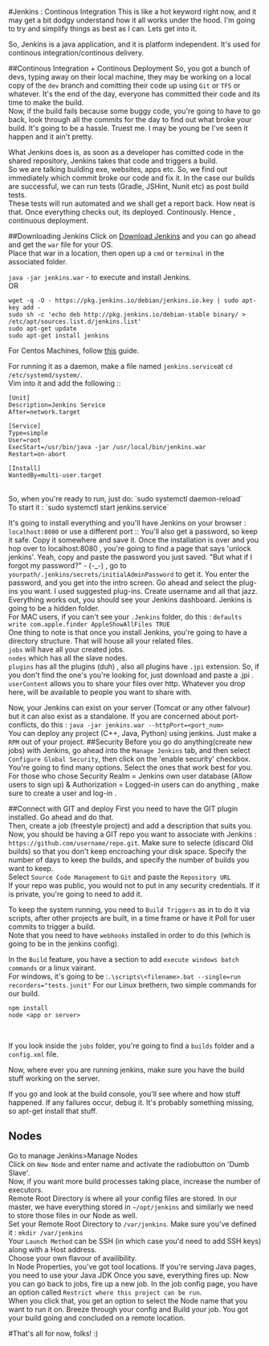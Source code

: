 #Jenkins : Continous Integration
This is like a hot keyword right now, and it may get a bit dodgy understand how it all works under the hood. I'm going to try and simplify things as best as I can. Lets get into it.</br>

So, Jenkins is a java application, and it is platform independent. It's used for continous integration/continous delivery. </br>

##Continous Integration + Continous Deployment
So, you got a bunch of devs, typing away on their local machine, they may be working on a local copy of the `dev` branch and comitting their code up using `Git` or `TFS` or whatever. It's the end of the day, everyone has committed their code and its time to
make the build.</br>Now, if the build fails because some buggy code, you're going to have to go back, look through all the commits for the day to find out what broke your build. It's going to be a hassle. Truest me. I may be young be I've seen it happen and it ain't pretty.

What Jenkins does is, as soon as a developer has comitted code in the shared repository, Jenkins takes that code and triggers a build.</br>So we are talking building exe, websites, apps etc. So, we find out immediately which commit broke our code and fix it. 
In the case our builds are successful, we can run tests (Gradle, JSHint, Nunit etc) as post build tests.</br>These tests will run automated and we shall get a report back. How neat is that. Once everything checks out, its deployed. Continously. Hence , continuous deployment.

##Downloading Jenkins
Click on [Download Jenkins](https://jenkins.io/) and you can go ahead and get the `war` file for your OS.</br> 
Place that war in a location, then open up a `cmd` or `terminal` in the associated folder.</br>

`java -jar jenkins.war` - to execute and install Jenkins.</br>
OR</br>
```
wget -q -O - https://pkg.jenkins.io/debian/jenkins.io.key | sudo apt-key add -
sudo sh -c 'echo deb http://pkg.jenkins.io/debian-stable binary/ > /etc/apt/sources.list.d/jenkins.list'
sudo apt-get update
sudo apt-get install jenkins
```
For Centos Machines, follow [this](https://www.digitalocean.com/community/tutorials/how-to-set-up-jenkins-for-continuous-development-integration-on-centos-7) guide.</br>

For running it as a daemon, make a file named `jenkins.service`at `cd /etc/systemd/system/`.</br>
Vim into it and add the following ::
```
[Unit]
Description=Jenkins Service
After=network.target

[Service]
Type=simple
User=root
ExecStart=/usr/bin/java -jar /usr/local/bin/jenkins.war
Restart=on-abort

[Install]
WantedBy=multi-user.target
```
</br>
So, when you're ready to run, just do: `sudo systemctl daemon-reload`</br>
To start it : `sudo systemctl start jenkins.service`</br>


It's going to install everything and you'll have Jenkins on your browser : `localhost:8080` or use a different port ::
You'll also get a password, so keep it safe. Copy it somewhere and save it. Once the installation is over and you hop over to localhost:8080 , you're going to find a page that says 'unlock jenkins'. Yeah, copy and paste the password you just saved.
"But what if I forgot my password?" - (-_-) , go to `yourpath/.jenkins/secrets/initialAdminPassword` to get it. 
You enter the password, and you get into the intro screen. Go ahead and select the plug-ins you want. I used suggested plug-ins. Create username and all that jazz. Everything works out, you should see your Jenkins dashboard.
Jenkins is going to be a hidden folder.
</br>
For MAC users, if you can't see your `.Jenkins` folder, do this : `defaults write com.apple.finder AppleShowAllFiles TRUE` 
</br>
One thing to note is that once you install Jenkins, you're going to have a directory structure. That will house all your related files. </br>
`jobs` will have all your created jobs.</br>
`nodes` which has all the slave nodes.</br>
`plugins` has all the plugins (duh) , also all plugins have `.jpi` extension. So, if you don't find the one's you're looking for, just download and paste a .jpi .</br>
`userContent` allows you to share your files over http. Whatever you drop here, will be available to people you want to share with.</br>


Now, your Jenkins can exist on your server (Tomcat or any other falvour) but it can also exist as a standalone. If you are concerned about port-conflicts, do this :  `java -jar jenkins.war --httpPort=<port_num>`
</br>
You can deploy any project (C++, Java, Python) using jenkins. Just make a `RPM` out of your project.
##Security
Before you go do anything(create new jobs) with Jenkins, go ahead into the `Manage Jenkins` tab, and then select `Configure Global Security`, then click on the 'enable security' checkbox. You're going to find many options. Select the ones that work best for you.
For those who chose Security Realm = Jenkins own user database (Allow users to sign up) & Authorization = Logged-in users can do anything , make sure to create a user and log-in .

##Connect with GIT and deploy
First you need to have the GIT plugin installed. Go ahead and do that. </br>
Then, create a job (freestyle project) and add a description that suits you. Now, you should be having a GIT repo you want to associate with Jenkins : `https://github.com/username/repo.git`. Make sure to selecte (discard Old builds) so that you don't keep encroaching your disk space.
Specify the number of days to keep the builds, and specify the number of builds you want to keep.</br>
Select `Source Code Management` to `Git` and paste the `Repository URL`</br>
If your repo was public, you would not to put in any security credentials. If it is private, you're going to need to add it. </br>

To keep the system running, you need to `Build Triggers` as in to do it via scripts, after other projects are built, in a time frame or have it Poll for user commits to trigger a build.</br>
Note that you need to have `webhooks` installed in order to do this (which is going to be in the jenkins config).</br>

In the `Build` feature, you have a section to add `execute windows batch commands` or a linux vairant. </br>
For windows, it's going to be :`.\scripts\<filename>.bat --single=run recorders="tests.junit"`
For our Linux brethern, two simple commands for our build.</br>
```
npm install
node <app or server> 
```
</br>


If you look inside the `jobs` folder, you're going to find a `builds` folder and a `config.xml` file. </br>

Now, where ever you are running jenkins, make sure you have the build stuff working on the server.</br>

If you go and look at the build console, you'll see where and how stuff happened. If any failures occur, debug it. It's probably something missing, so apt-get install that stuff.</br>

## Nodes 
Go to manage Jenkins>Manage Nodes </br>
Click on `New Node` and enter name and activate the radiobutton on 'Dumb Slave'.</br>
Now, if you want more build processes taking place, increase the number of executors. </br>
Remote Root Directory is where all your config files are stored. In our master, we have everything stored in `~/opt/jenkins` and similarly we need to store those files in our Node as well. </br>
Set your Remote Root Directory to `/var/jenkins`. Make sure you've defined it : `mkdir /var/jenkins` </br>
Your `Launch Method` can be SSH (in which case you'd need to add SSH keys) along with a Host address.</br> Choose your own flavour of availibility. </br>
In Node Properties, you've got tool locations. If you're serving Java pages, you need to use your Java JDK
Once you save, everything fires up. Now you can go back to jobs, fire up a new job. In the job config page, you have an option called `Restrict where this project can be run`.</br>
When you click that, you get an option to select the Node name that you want to run it on. Breeze through your config and Build your job. You got your build going and concluded on a remote location.


#That's all for now, folks! :) 


 
